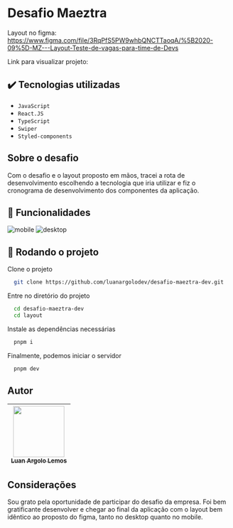 # Desafio Maeztra

Layout no figma: https://www.figma.com/file/3RqPfS5PW9whbQNCTTaoqA/%5B2020-09%5D-MZ---Layout-Teste-de-vagas-para-time-de-Devs

Link para visualizar projeto: 

## ✔️ Tecnologias utilizadas

- ``JavaScript``
- ``React.JS``
- ``TypeScript``
- ``Swiper``
- ``Styled-components``

## Sobre o desafio
Com o desafio e o layout proposto em mãos, tracei a rota de desenvolvimento escolhendo a tecnologia que iria utilizar e fiz o cronograma de desenvolvimento dos componentes da aplicação.

## 🎯 Funcionalidades

![mobile](https://user-images.githubusercontent.com/10791688/228711313-568a1ea3-09af-4c96-bf9f-1737a092fce1.gif)
![desktop](https://user-images.githubusercontent.com/10791688/228713616-7f144628-a954-4208-9ffd-d23d2e5e48b2.gif)

## 📁 Rodando o projeto

Clone o projeto

```bash
  git clone https://github.com/luanargolodev/desafio-maeztra-dev.git
```

Entre no diretório do projeto

```bash
  cd desafio-maeztra-dev
  cd layout
```

Instale as dependências necessárias

```bash
  pnpm i
```

Finalmente, podemos iniciar o servidor

```bash
  pnpm dev
```

## Autor

| [<img src="https://avatars.githubusercontent.com/u/10791688?v=4" width=115><br><sub>Luan Argolo Lemos</sub>](https://github.com/luanargolodev)
| :---:

## Considerações

Sou grato pela oportunidade de participar do desafio da empresa. Foi bem gratificante desenvolver e chegar ao final da aplicação com o layout bem idêntico ao proposto do figma, tanto no desktop quanto no mobile.
